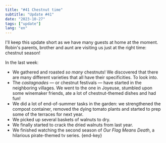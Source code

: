 ```yaml
---
title: "#41 Chestnut time"
subtitle: "Update #41"
date: "2023-10-27"
tags: ["update"]
lang: "en"
---
```


I'll keep this update short as we have many guests at home at the moment. Robin's parents, brother and aunt are visiting us just at the right time: chestnut season!

In the last week:

- We gathered and roasted _so many_ chestnuts! We discovered that there are many different varieties that all have their specificities. To look into.
- The _castagnades_ — or chestnut festivals — have started in the neighboring villages. We went to the one in Joyeuse, stumbled upon some winemaker friends, ate a lot of chestnut-themed dishes and had fun!
- We did a lot of end-of-summer tasks in the garden: we strengthened the compost container, removed the dying tomato plants and started to prep some of the terraces for next year.
- We picked up several baskets of walnuts to dry.
- We finally started to crack the dried walnuts from last year.
- We finished watching the second season of <cite>Our Flag Means Death</cite>, a hilarious pirate-themed tv series. {end-key}
